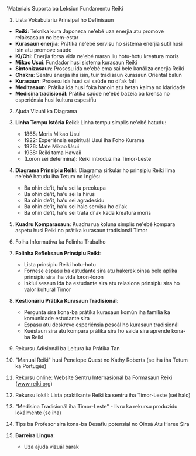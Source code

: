 'Materiais Suporta ba Leksiun Fundamentu Reiki 

1. Lista Vokabulariu Prinsipal ho Definisaun

- **Reiki**: Teknika kura Japoneza ne'ebé uza enerjia atu promove relaksasaun no bem-estar
- **Kurasaun enerjia**: Prátika ne'ebé servisu ho sistema enerjia sutíl husi isin atu promove saúde
- **Ki/Chi**: Enerjia forsa vida ne'ebé maran liu hotu-hotu kreatura moris
- **Mikao Usui**: Fundador husi sistema kurasaun Reiki
- **Sintonizasaun**: Prosesu ida ne'ebé ema sai bele kanáliza enerjia Reiki
- **Chakra**: Sentru enerjia iha isin, tuir tradisaun kurasaun Oriental balun
- **Kurasaun**: Prosesu ida husi sai saúde no di'ak fali
- **Meditasaun**: Prátika ida husi foka hanoin atu hetan kalma no klaridade
- **Medisina tradisionál**: Prátika saúde ne'ebé bazeia ba krensa no esperiénsia husi kultura espesífiu

2. Ajuda Vizuál ka Diagrama

1. **Linha Tempu Istória Reiki**:
   Linha tempu simplis ne'ebé hatudu:
   - 1865: Moris Mikao Usui
   - 1922: Experiénsia espirituál Usui iha Foho Kurama
   - 1926: Mate Mikao Usui
   - 1938: Reiki tama Hawaii
   - (Loron sei determina): Reiki introduz iha Timor-Leste

2. **Diagrama Prinsípiu Reiki**:
   Diagrama sirkulár ho prinsípiu Reiki lima ne'ebé hatudu iha Tetum no Inglés:
   - Ba ohin de'it, ha'u sei la preokupa
   - Ba ohin de'it, ha'u sei la hirus
   - Ba ohin de'it, ha'u sei agradesidu
   - Ba ohin de'it, ha'u sei halo servisu ho di'ak
   - Ba ohin de'it, ha'u sei trata di'ak kada kreatura moris

3. **Kuadru Komparasaun**:
   Kuadru rua koluna simplis ne'ebé kompara aspetu husi Reiki no prátika kurasaun tradisionál Timor

3. Folha Informativa ka Folinha Trabalho

1. **Folinha Refleksaun Prinsípiu Reiki**:
   - Lista prinsípiu Reiki hotu-hotu
   - Fornese espasu ba estudante sira atu hakerek oinsa bele aplika prinsípiu sira iha vida loron-loron
   - Inklui sesaun ida ba estudante sira atu relasiona prinsípiu sira ho valor kulturál Timor

2. **Kestionáriu Prátika Kurasaun Tradisionál**:
   - Pergunta sira kona-ba prátika kurasaun komún iha família ka komunidade estudante sira
   - Espasu atu deskreve esperiénsia pesoál ho kurasaun tradisionál
   - Kuéstaun sira atu kompara prátika sira ho saida sira aprende kona-ba Reiki

4. Rekursu Adisionál ba Leitura ka Prátika Tan

1. "Manual Reiki" husi Penelope Quest no Kathy Roberts (se iha iha Tetum ka Portugés)
2. Rekursu online: Website Sentru Internasionál ba Formasaun Reiki (www.reiki.org)
3. Rekursu lokál: Lista praktikante Reiki ka sentru iha Timor-Leste (sei halo)
4. "Medisina Tradisionál iha Timor-Leste" - livru ka rekursu produzidu lokálmente (se iha)

5. Tips ba Profesor sira kona-ba Desafiu potensial no Oinsá Atu Haree Sira

1. **Barreira Lingua**: 
   - Uza ajuda vizuál barak
